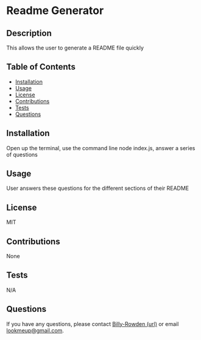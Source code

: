 
# Readme Generator

## Description
This allows the user to generate a README file quickly

## Table of Contents
- [Installation](#installation)
- [Usage](#usage)
- [License](#license)
- [Contributions](#contributions)
- [Tests](#tests)
- [Questions](#questions)

## Installation
Open up the terminal, use the command line node index.js, answer a series of questions

## Usage
User answers these questions for the different sections of their README

## License
MIT

## Contributions
None

## Tests
N/A

## Questions
If you have any questions, please contact [Billy-Rowden (url)](https://github.com/Billy-Rowden (url)) or email lookmeup@gmail.com.
